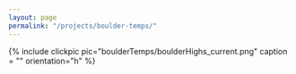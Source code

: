 ```yaml
---
layout: page
permalink: "/projects/boulder-temps/"
---
```


{% include clickpic pic="boulderTemps/boulderHighs_current.png" caption = "" orientation="h" %}
